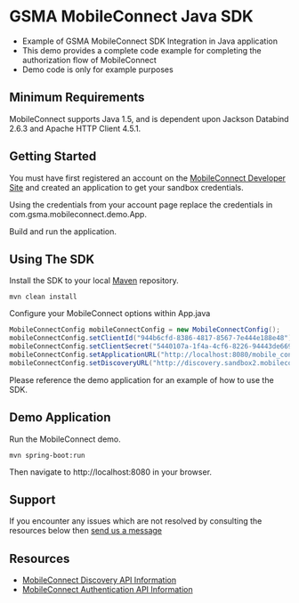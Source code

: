 GSMA MobileConnect Java SDK
==============================================================================================================

- Example of GSMA MobileConnect SDK Integration in Java application
- This demo provides a complete code example for completing the authorization flow of MobileConnect
- Demo code is only for example purposes

Minimum Requirements
-----------------
MobileConnect supports Java 1.5, and is dependent upon Jackson Databind 2.6.3 and Apache HTTP Client 4.5.1.

Getting Started
-----------------
You must have first registered an account on the [MobileConnect Developer Site](https://developer.mobileconnect.io) and created an application to get your sandbox credentials.

Using the credentials from your account page replace the credentials in com.gsma.mobileconnect.demo.App.

Build and run the application.

Using The SDK
---------------
Install the SDK to your local [Maven](https://maven.apache.org/) repository.

```posh
mvn clean install
```

Configure your MobileConnect options within App.java

```java
MobileConnectConfig mobileConnectConfig = new MobileConnectConfig();
mobileConnectConfig.setClientId("944b6cfd-8386-4817-8567-7e444e188e48");
mobileConnectConfig.setClientSecret("5440107a-1f4a-4cf6-8226-94443de6692f");
mobileConnectConfig.setApplicationURL("http://localhost:8080/mobile_connect");
mobileConnectConfig.setDiscoveryURL("http://discovery.sandbox2.mobileconnect.io/v2/discovery");
```

Please reference the demo application for an example of how to use the SDK.

## Demo Application

Run the MobileConnect demo.

```posh
mvn spring-boot:run
```

Then navigate to http://localhost:8080 in your browser.

## Support

If you encounter any issues which are not resolved by consulting the resources below then [send us a message](https://developer.mobileconnect.io/content/contact-us)

## Resources

- [MobileConnect Discovery API Information](https://developer.mobileconnect.io/content/discovery-api-0)
- [MobileConnect Authentication API Information](https://developer.mobileconnect.io/content/mobile-connect-api)
